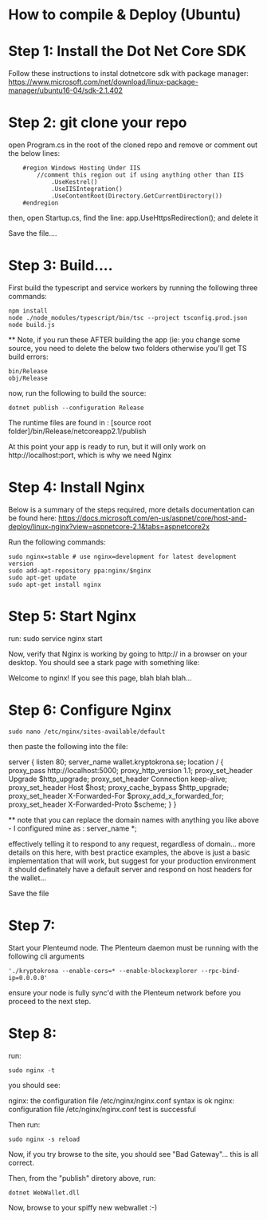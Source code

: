 # How to compile & Deploy (Ubuntu)

# Step 1: Install the Dot Net Core SDK

Follow these instructions to instal dotnetcore sdk with package manager:
https://www.microsoft.com/net/download/linux-package-manager/ubuntu16-04/sdk-2.1.402

# Step 2: git clone your repo

open Program.cs in the root of the cloned repo and remove or comment out the below lines:

        #region Windows Hosting Under IIS
            //comment this region out if using anything other than IIS
                .UseKestrel()
                .UseIISIntegration()
                .UseContentRoot(Directory.GetCurrentDirectory())
        #endregion

then, open Startup.cs, find the line: app.UseHttpsRedirection(); and delete it

Save the file.... 

# Step 3: Build.... 

First build the typescript and service workers by running the following three commands:

	npm install
	node ./node_modules/typescript/bin/tsc --project tsconfig.prod.json
	node build.js

** Note, if you run these AFTER building the app (ie: you change some source, you need to delete the below two folders otherwise you'll get TS build errors:

	bin/Release
	obj/Release

now, run the following to build the source: 

	dotnet publish --configuration Release

The runtime files are found in : [source root folder]/bin/Release/netcoreapp2.1/publish

At this point your app is ready to run, but it will only work on http://localhost:port, which is why we need Nginx

# Step 4: Install Nginx
Below is a summary of the steps required, more details documentation can be found here:
https://docs.microsoft.com/en-us/aspnet/core/host-and-deploy/linux-nginx?view=aspnetcore-2.1&tabs=aspnetcore2x

Run the following commands:

	sudo nginx=stable # use nginx=development for latest development version
	sudo add-apt-repository ppa:nginx/$nginx
	sudo apt-get update
	sudo apt-get install nginx

# Step 5: Start Nginx 

run: 
	sudo service nginx start

Now, verify that Nginx is working by going to http://<your servers ip> in a browser on your desktop. You should see a stark page with something like:

Welcome to nginx!
If you see this page, blah blah blah... 

# Step 6: Configure Nginx

	sudo nano /etc/nginx/sites-available/default

then paste the following into the file:

server {
    listen        80;
    server_name   wallet.kryptokrona.se;
    location / {
        proxy_pass         http://localhost:5000;
        proxy_http_version 1.1;
        proxy_set_header   Upgrade $http_upgrade;
        proxy_set_header   Connection keep-alive;
        proxy_set_header   Host $host;
        proxy_cache_bypass $http_upgrade;
        proxy_set_header   X-Forwarded-For $proxy_add_x_forwarded_for;
        proxy_set_header   X-Forwarded-Proto $scheme;
    }
}


** note that you can replace the domain names with anything you like above - I configured mine as :
    server_name   *;

effectively telling it to respond to any request, regardless of domain... 
more details on this here, with best practice examples, the above is just a basic implementation that will work, but suggest for your production environment it should definately have a default server and respond on host headers for the wallet... 


Save the file

# Step 7: 

Start your Plenteumd node. The Plenteum daemon must be running with the following cli arguments

	'./kryptokrona --enable-cors=* --enable-blockexplorer --rpc-bind-ip=0.0.0.0'

ensure your node is fully sync'd with the Plenteum network before you proceed to the next step.

# Step 8:

run: 

	sudo nginx -t

you should see:

nginx: the configuration file /etc/nginx/nginx.conf syntax is ok
nginx: configuration file /etc/nginx/nginx.conf test is successful

Then run: 

	sudo nginx -s reload

Now, if you try browse to the site, you should see "Bad Gateway"... this is all correct.

Then, from the "publish" diretory above, run:

	dotnet WebWallet.dll

Now, browse to your spiffy new webwallet :-)